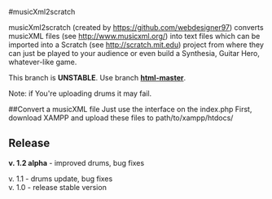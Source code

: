 #musicXml2scratch

musicXml2scratch (created by https://github.com/webdesigner97) converts musicXML files (see http://www.musicxml.org/)
into text files which can be imported into a Scratch (see http://scratch.mit.edu) project
from where they can just be played to your audience or even build a Synthesia, Guitar Hero,
whatever-like game.

This branch  is **UNSTABLE**. Use branch [**html-master**](https://github.com/SzAmmi/musicXml2scratch/tree/html-master).

Note: if You're uploading drums it may fail. 

##Convert a musicXML file
    Just use the interface on the index.php
    First, download XAMPP and upload these files to path/to/xampp/htdocs/
    
## Release
**v. 1.2 alpha** - improved drums, bug fixes

v. 1.1 - drums update, bug fixes  
v. 1.0 - release stable version

